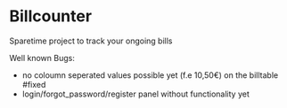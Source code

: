 # Billcounter
Sparetime project to track your ongoing bills

Well known Bugs: 

- no coloumn seperated values possible yet (f.e 10,50€) on the billtable #fixed
- login/forgot_password/register panel without functionality yet
